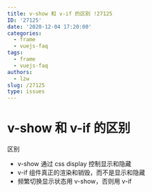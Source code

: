 ```yaml
---
title: v-show 和 v-if 的区别 !27125
ID: '27125'
date: '2020-12-04 17:20:00'
categories:
  - frame
  - vuejs-faq
tags:
  - frame
  - vuejs-faq
authors:
  - lzw
slug: /27125
type: issues
---
```


# v-show 和 v-if 的区别

区别

- v-show 通过 css display 控制显示和隐藏
- v-if 组件真正的渲染和销毁，而不是显示和隐藏
- 频繁切换显示状态用 v-show，否则用 v-if
 
 
 
 
 
 
 
 
 
 
 
 
 
 
 
 
 
 
 
 
 
 
 
 
 
